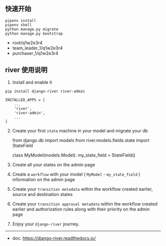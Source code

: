 
## 快速开始

    pipenv install
    pipenv shell
    python manage.py migrate
    python manage.py bootstrap


- root/q1w2e3r4
- team_leader_1/q1w2e3r4
- purchaser_1/q1w2e3r4


## river 使用说明

1. Install and enable it

```
pip install django-river river-admin
```

```
INSTALLED_APPS = [
    ...
    'river',
    'river-admin',
    ...
]
```

2. Create your first `state` machine in your model and migrate your db

    from django.db import models
    from river.models.fields.state import StateField

    class MyModel(models.Model):
        my_state_field = StateField()

3. Create all your states on the admin page

4. Create a `workflow` with your model ( `MyModel` - `my_state_field` ) information on the admin page

5. Create your `transition metadata` within the workflow created earlier, source and destination states

6. Create your `transition approval metadata` within the workflow created earlier and authorization rules along with their priority on the admin page

7. Enjoy your `django-river` journey.

---

- doc: https://django-river.readthedocs.io/

